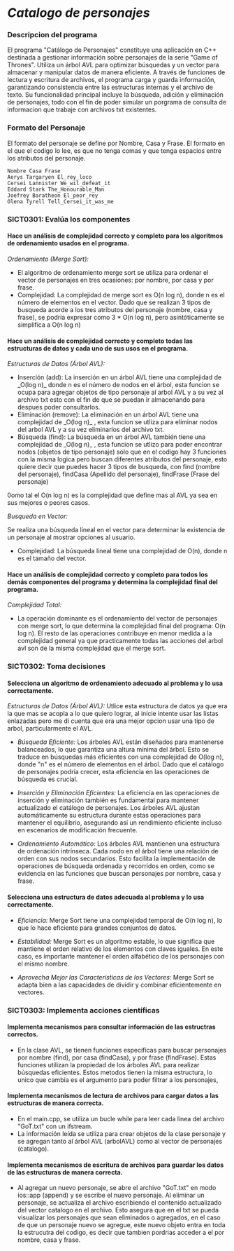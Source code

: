 # *Catalogo de personajes*

### Descripcion del programa
El programa "Catálogo de Personajes" constituye una aplicación en C++ destinada a gestionar información sobre personajes de la serie "Game of Thrones". Utiliza un árbol AVL para optimizar búsquedas y un vector para almacenar y manipular datos de manera eficiente. A través de funciones de lectura y escritura de archivos, el programa carga y guarda información, garantizando consistencia entre las estructuras internas y el archivo de texto. Su funcionalidad principal incluye la búsqueda, adición y eliminación de personajes, todo con el fin de poder simular un porgrama de consulta de informacion que trabaje con archivos txt existentes.
### Formato del Personaje
El formato del personaje se define por Nombre, Casa y Frase. El formato en el que el codigo lo lee, es que no tenga comas y que tenga espacios entre los atributos del personaje. 
```
Nombre Casa Frase
Aerys Targaryen El_rey_loco
Cersei Lannister We_wil_defeat_it
Eddard Stark The_Honourable_Man
Joefrey Baratheon El_peor_rey
Olena Tyrell Tell_Cersei_it_was_me
```
### SICT0301: Evalúa los componentes

#### Hace un análisis de complejidad correcto y completo para los algoritmos de ordenamiento usados en el programa.
*Ordenamiento (Merge Sort):*
<ul>
  <li>El algoritmo de ordenamiento merge sort se utiliza para ordenar el vector de personajes en tres ocasiones: por nombre, por casa y por frase.</li>
  <li>Complejidad: La complejidad de merge sort es O(n log n), donde n es el número de elementos en el vector. Dado que se realizan 3 tipos de busqueda acorde a los tres atributos del personaje (nombre, casa y frase), se podría expresar como 3 * O(n log n), pero asintóticamente se simplifica a O(n log n)</li>
</ul>

#### Hace un análisis de complejidad correcto y completo todas las estructuras de datos y cada uno de sus usos en el programa.

*Estructuras de Datos (Árbol AVL):*
<ul>
  <li>Inserción (add): La inserción en un árbol AVL tiene una complejidad de _O(log n)_ donde n es el número de nodos en el árbol, esta funcion se ocupa para agregar objetos de tipo personaje al arbol AVL y a su vez al archivo txt esto con el fin de que se puedan ir almacenando para despues poder consultarlos.</li>
  <li>Eliminación (remove): La eliminación en un árbol AVL tiene una complejidad de _O(log n)_ , esta funcion se utliza para eliminar nodos del arbol AVL y a su vez eliminarlos del archivo txt.</li>
  <li>Búsqueda (find): La búsqueda en un árbol AVL también tiene una complejidad de _O(log n)_ , esta funcion se utlizo para poder encontrar nodos (objetos de tipo personaje) solo que en el codigo hay 3 funciones con la misma logica pero buscan diferentes atributos del personaje, esto quiere decir que puedes hacer 3 tipos de busqueda, con find (nombre del personaje), findCasa (Apellido del personaje), findFrase 
(Frase del personaje)</li>
</ul>
0omo tal el O(n log n) es la complejidad que define mas al AVL ya sea en sus mejores o peores casos.  

*Busqueda en Vector:*

Se realiza una búsqueda lineal en el vector para determinar la existencia de un personaje al mostrar opciones al usuario.

- Complejidad: La búsqueda lineal tiene una complejidad de O(n), donde n es el tamaño del vector.

#### Hace un análisis de complejidad correcto y completo para todos los demás componentes del programa y determina la complejidad final del programa.
*Complejidad Total:*

- La operación dominante es el ordenamiento del vector de personajes con merge sort, lo que determina la complejidad final del programa: O(n log n). El resto de las operaciones contribuye en menor medida a la complejidad general ya que practicamente todas las acciones del arbol avl son de la misma complejidad que el merge sort.

### SICT0302: Toma decisiones

#### Selecciona un algoritmo de ordenamiento adecuado al problema y lo usa correctamente.
*Estructuras de Datos (Árbol AVL):*
Utlice esta estructura de datos ya que era la que mas se acopla a lo que quiero lograr, al inicie intente usar las listas enlazadas pero me di cuenta que era una mejor opcion usar una tipo de arbol, particularmente el AVL. 

- *Búsqueda Eficiente:* Los árboles AVL están diseñados para mantenerse balanceados, lo que garantiza una altura mínima del árbol. Esto se traduce en búsquedas más eficientes con una complejidad de O(log n), donde "n" es el número de elementos en el árbol. Dado que el catálogo de personajes podría crecer, esta eficiencia en las operaciones de búsqueda es crucial.

- *Inserción y Eliminación Eficientes:* La eficiencia en las operaciones de inserción y eliminación también es fundamental para mantener actualizado el catálogo de personajes. Los árboles AVL ajustan automáticamente su estructura durante estas operaciones para mantener el equilibrio, asegurando así un rendimiento eficiente incluso en escenarios de modificación frecuente.

- *Ordenamiento Automático:* Los árboles AVL mantienen una estructura de ordenación intrínseca. Cada nodo en el árbol tiene una relación de orden con sus nodos secundarios. Esto facilita la implementación de operaciones de búsqueda ordenada y recorridos en orden, como se evidencia en las funciones que buscan personajes por nombre, casa y frase.

#### Selecciona una estructura de datos adecuada al problema y lo usa correctamente.

- *Eficiencia:* Merge Sort tiene una complejidad temporal de O(n log n), lo que lo hace eficiente para grandes conjuntos de datos.

- *Estabilidad:* Merge Sort es un algoritmo estable, lo que significa que mantiene el orden relativo de los elementos con claves iguales. En este caso, es importante mantener el orden alfabético de los personajes con el mismo nombre.

- *Aprovecha Mejor las Características de los Vectores:* Merge Sort se adapta bien a las capacidades de dividir y combinar eficientemente en vectores.
  
### SICT0303: Implementa acciones científicas  

#### Implementa mecanismos para consultar información de las estructras correctos.
- En la clase AVL, se tienen funciones específicas para buscar personajes por nombre (find), por casa (findCasa), y por frase (findFrase). Estas funciones utilizan la propiedad de los árboles AVL para realizar búsquedas eficientes.
Estos metodos tienen la misma estructura, lo unico que cambia es el argumento para poder filtrar a los personajes, 
#### Implementa mecanismos de lectura de archivos para cargar datos a las estructuras de manera correcta.
- En el main.cpp, se utiliza un bucle while para leer cada línea del archivo "GoT.txt" con un ifstream.
- La información leída se utiliza para crear objetos de la clase personaje y se agregan tanto al árbol AVL (arbolAVL) como al vector de personajes (catalogo).
#### Implementa mecanismos de escritura de archivos para guardar los datos de las estructuras de manera correcta.
- Al agregar un nuevo personaje, se abre el archivo "GoT.txt" en modo ios::app (append) y se escribe el nuevo personaje.
Al eliminar un personaje, se actualiza el archivo escribiendo el contenido actualizado del vector catalogo en el archivo.
Esto asegura que en el txt se pueda visualizar los personajes que sean eliminados o agregados, en el caso de que un personaje nuevo se agregue, este nuevo objeto entra en toda la estrucutra del codigo, es decir que tambien pordrias acceder a el por nombre, casa y frase.
